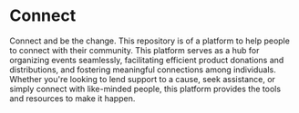 # Connect
Connect and be the change.
This repository is of a platform to help people to connect with their community. This platform serves as a hub for organizing events seamlessly, facilitating efficient product donations and distributions, and fostering meaningful connections among individuals. Whether you're looking to lend support to a cause, seek assistance, or simply connect with like-minded people, this platform provides the tools and resources to make it happen.
